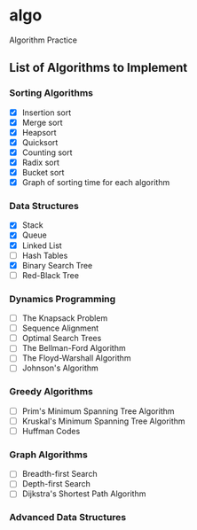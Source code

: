 # algo
Algorithm Practice

## List of Algorithms to Implement

### Sorting Algorithms
- [x] Insertion sort
- [x] Merge sort
- [x] Heapsort
- [x] Quicksort
- [x] Counting sort
- [x] Radix sort
- [x] Bucket sort
- [x] Graph of sorting time for each algorithm

### Data Structures
- [x] Stack
- [x] Queue
- [x] Linked List
- [ ] Hash Tables
- [x] Binary Search Tree
- [ ] Red-Black Tree

### Dynamics Programming
- [ ] The Knapsack Problem
- [ ] Sequence Alignment
- [ ] Optimal Search Trees
- [ ] The Bellman-Ford Algorithm
- [ ] The Floyd-Warshall Algorithm
- [ ] Johnson's Algorithm

### Greedy Algorithms
- [ ] Prim's Minimum Spanning Tree Algorithm
- [ ] Kruskal's Minimum Spanning Tree Algorithm
- [ ] Huffman Codes

### Graph Algorithms
- [ ] Breadth-first Search
- [ ] Depth-first Search
- [ ] Dijkstra's Shortest Path Algorithm

### Advanced Data Structures

